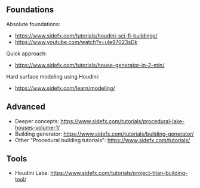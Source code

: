 
## Foundations

Absolute foundations:
* https://www.sidefx.com/tutorials/houdini-sci-fi-buildings/
* https://www.youtube.com/watch?v=uIe97023sDk

Quick approach:
*  https://www.sidefx.com/tutorials/house-generator-in-2-min/

Hard surface modeling using Houdini: 
* https://www.sidefx.com/learn/modeling/

## Advanced
* Deeper concepts: https://www.sidefx.com/tutorials/procedural-lake-houses-volume-1/
* Building generator: https://www.sidefx.com/tutorials/building-generator/
* Other "Procedural building tutorials": https://www.sidefx.com/tutorials/

## Tools
* Houdini Labs: https://www.sidefx.com/tutorials/project-titan-building-tool/

